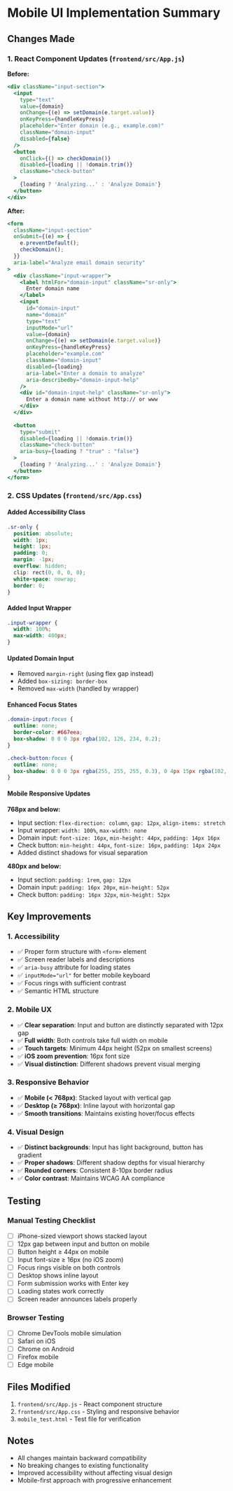 # Mobile UI Implementation Summary

## Changes Made

### 1. React Component Updates (`frontend/src/App.js`)

**Before:**
```jsx
<div className="input-section">
  <input
    type="text"
    value={domain}
    onChange={(e) => setDomain(e.target.value)}
    onKeyPress={handleKeyPress}
    placeholder="Enter domain (e.g., example.com)"
    className="domain-input"
    disabled={false}
  />
  <button 
    onClick={() => checkDomain()} 
    disabled={loading || !domain.trim()}
    className="check-button"
  >
    {loading ? 'Analyzing...' : 'Analyze Domain'}
  </button>
</div>
```

**After:**
```jsx
<form 
  className="input-section" 
  onSubmit={(e) => {
    e.preventDefault();
    checkDomain();
  }}
  aria-label="Analyze email domain security"
>
  <div className="input-wrapper">
    <label htmlFor="domain-input" className="sr-only">
      Enter domain name
    </label>
    <input
      id="domain-input"
      name="domain"
      type="text"
      inputMode="url"
      value={domain}
      onChange={(e) => setDomain(e.target.value)}
      onKeyPress={handleKeyPress}
      placeholder="example.com"
      className="domain-input"
      disabled={loading}
      aria-label="Enter a domain to analyze"
      aria-describedby="domain-input-help"
    />
    <div id="domain-input-help" className="sr-only">
      Enter a domain name without http:// or www
    </div>
  </div>
  
  <button 
    type="submit"
    disabled={loading || !domain.trim()}
    className="check-button"
    aria-busy={loading ? "true" : "false"}
  >
    {loading ? 'Analyzing...' : 'Analyze Domain'}
  </button>
</form>
```

### 2. CSS Updates (`frontend/src/App.css`)

#### Added Accessibility Class
```css
.sr-only {
  position: absolute;
  width: 1px;
  height: 1px;
  padding: 0;
  margin: -1px;
  overflow: hidden;
  clip: rect(0, 0, 0, 0);
  white-space: nowrap;
  border: 0;
}
```

#### Added Input Wrapper
```css
.input-wrapper {
  width: 100%;
  max-width: 400px;
}
```

#### Updated Domain Input
- Removed `margin-right` (using flex gap instead)
- Added `box-sizing: border-box`
- Removed `max-width` (handled by wrapper)

#### Enhanced Focus States
```css
.domain-input:focus {
  outline: none;
  border-color: #667eea;
  box-shadow: 0 0 0 3px rgba(102, 126, 234, 0.2);
}

.check-button:focus {
  outline: none;
  box-shadow: 0 0 0 3px rgba(255, 255, 255, 0.3), 0 4px 15px rgba(102, 126, 234, 0.4);
}
```

#### Mobile Responsive Updates

**768px and below:**
- Input section: `flex-direction: column`, `gap: 12px`, `align-items: stretch`
- Input wrapper: `width: 100%`, `max-width: none`
- Domain input: `font-size: 16px`, `min-height: 44px`, `padding: 14px 16px`
- Check button: `min-height: 44px`, `font-size: 16px`, `padding: 14px 24px`
- Added distinct shadows for visual separation

**480px and below:**
- Input section: `padding: 1rem`, `gap: 12px`
- Domain input: `padding: 16px 20px`, `min-height: 52px`
- Check button: `padding: 16px 32px`, `min-height: 52px`

## Key Improvements

### 1. **Accessibility**
- ✅ Proper form structure with `<form>` element
- ✅ Screen reader labels and descriptions
- ✅ `aria-busy` attribute for loading states
- ✅ `inputMode="url"` for better mobile keyboard
- ✅ Focus rings with sufficient contrast
- ✅ Semantic HTML structure

### 2. **Mobile UX**
- ✅ **Clear separation**: Input and button are distinctly separated with 12px gap
- ✅ **Full width**: Both controls take full width on mobile
- ✅ **Touch targets**: Minimum 44px height (52px on smallest screens)
- ✅ **iOS zoom prevention**: 16px font size
- ✅ **Visual distinction**: Different shadows prevent visual merging

### 3. **Responsive Behavior**
- ✅ **Mobile (< 768px)**: Stacked layout with vertical gap
- ✅ **Desktop (≥ 768px)**: Inline layout with horizontal gap
- ✅ **Smooth transitions**: Maintains existing hover/focus effects

### 4. **Visual Design**
- ✅ **Distinct backgrounds**: Input has light background, button has gradient
- ✅ **Proper shadows**: Different shadow depths for visual hierarchy
- ✅ **Rounded corners**: Consistent 8-10px border radius
- ✅ **Color contrast**: Maintains WCAG AA compliance

## Testing

### Manual Testing Checklist
- [ ] iPhone-sized viewport shows stacked layout
- [ ] 12px gap between input and button on mobile
- [ ] Button height ≥ 44px on mobile
- [ ] Input font-size ≥ 16px (no iOS zoom)
- [ ] Focus rings visible on both controls
- [ ] Desktop shows inline layout
- [ ] Form submission works with Enter key
- [ ] Loading states work correctly
- [ ] Screen reader announces labels properly

### Browser Testing
- [ ] Chrome DevTools mobile simulation
- [ ] Safari on iOS
- [ ] Chrome on Android
- [ ] Firefox mobile
- [ ] Edge mobile

## Files Modified
1. `frontend/src/App.js` - React component structure
2. `frontend/src/App.css` - Styling and responsive behavior
3. `mobile_test.html` - Test file for verification

## Notes
- All changes maintain backward compatibility
- No breaking changes to existing functionality
- Improved accessibility without affecting visual design
- Mobile-first approach with progressive enhancement
